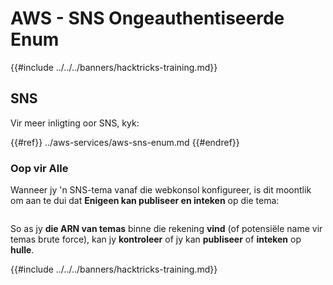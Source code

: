 # AWS - SNS Ongeauthentiseerde Enum

{{#include ../../../banners/hacktricks-training.md}}

## SNS

Vir meer inligting oor SNS, kyk:

{{#ref}}
../aws-services/aws-sns-enum.md
{{#endref}}

### Oop vir Alle

Wanneer jy 'n SNS-tema vanaf die webkonsol konfigureer, is dit moontlik om aan te dui dat **Enigeen kan publiseer en inteken** op die tema:

<figure><img src="../../../images/image (212).png" alt=""><figcaption></figcaption></figure>

So as jy **die ARN van temas** binne die rekening **vind** (of potensiële name vir temas brute force), kan jy **kontroleer** of jy kan **publiseer** of **inteken** op **hulle**.

{{#include ../../../banners/hacktricks-training.md}}
